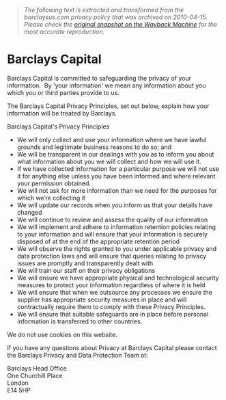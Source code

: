 > *The following text is extracted and transformed from the barclaysus.com privacy policy that was archived on 2010-04-15. Please check the [original snapshot on the Wayback Machine](https://web.archive.org/web/20100415014004id_/http%3A//www.barclaysus.com/Site%2BFooter/Privacy%2BPolicy) for the most accurate reproduction.*

# Barclays Capital

Barclays Capital is committed to safeguarding the privacy of your information.  By 'your information' we mean any information about you which you or third parties provide to us. 

The Barclays Capital Privacy Principles, set out below, explain how your information will be treated by Barclays. 

Barclays Capital's Privacy Principles 

  * We will only collect and use your information where we have lawful grounds and legitimate business reasons to do so; and
  * We will be transparent in our dealings with you as to inform you about what information about you we will collect and how we will use it.
  * If we have collected information for a particular purpose we will not use it for anything else unless you have been informed and where relevant your permission obtained.
  * We will not ask for more information than we need for the purposes for which we’re collecting it
  * We will update our records when you inform us that your details have changed
  * We will continue to review and assess the quality of our information
  * We will implement and adhere to information retention policies relating to your information and will ensure that your information is securely disposed of at the end of the appropriate retention period
  * We will observe the rights granted to you under applicable privacy and data protection laws and will ensure that queries relating to privacy issues are promptly and transparently dealt with
  * We will train our staff on their privacy obligations
  * We will ensure we have appropriate physical and technological security measures to protect your information regardless of where it is held
  * We will ensure that when we outsource any processes we ensure the supplier has appropriate security measures in place and will contractually require them to comply with these Privacy Principles.
  * We will ensure that suitable safeguards are in place before personal information is transferred to other countries.



We do not use cookies on this website. 

If you have any questions about Privacy at Barclays Capital please contact the Barclays Privacy and Data Protection Team at:

Barclays Head Office  
One Churchill Place  
London  
E14 5HP
